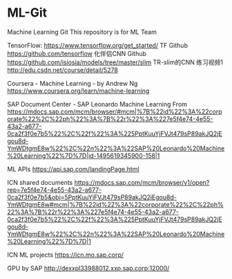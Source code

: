 # ML-Git
Machine Learning Git
This repository is for ML Team

TensorFlow:
https://www.tensorflow.org/get_started/
TF Github
https://github.com/tensorflow
化伴侣CNN Github
https://github.com/isiosia/models/tree/master/slim
TR-slim的CNN 练习视频1
http://edu.csdn.net/course/detail/5278

Coursera - Machine Learning  - by Andrew Ng
https://www.coursera.org/learn/machine-learning

SAP Document Center - SAP Leonardo Machine Learning
From <https://mdocs.sap.com/mcm/browser/#mcm|%7B%22id%22%3A%22corporate%22%2C%22ph%22%3A%7B%22r%22%3A%227e5f4e74-4e55-43a2-a677-0ca2f3f0e7b5%22%2C%22f%22%3A%225PptKuuYjFVJt479sP89akJQ2jEgou8d-YmWDtgmE8w%22%2C%22n%22%3A%22SAP%20Leonardo%20Machine%20Learning%22%7D%7D|id-1495619345900-158|1> 

ML APIs
https://api.sap.com/landingPage.html

ICN shared documents
https://mdocs.sap.com/mcm/browser/v1/open?rep=7e5f4e74-4e55-43a2-a677-0ca2f3f0e7b5&obj=5PptKuuYjFVJt479sP89akJQ2jEgou8d-YmWDtgmE8w#mcm|%7B%22id%22%3A%22corporate%22%2C%22ph%22%3A%7B%22r%22%3A%227e5f4e74-4e55-43a2-a677-0ca2f3f0e7b5%22%2C%22f%22%3A%225PptKuuYjFVJt479sP89akJQ2jEgou8d-YmWDtgmE8w%22%2C%22n%22%3A%22SAP%20Leonardo%20Machine%20Learning%22%7D%7D|1

ICN ML projects
https://icn.mo.sap.corp/

GPU by SAP
http://dexxpl33988012.xxp.sap.corp:12000/ 
